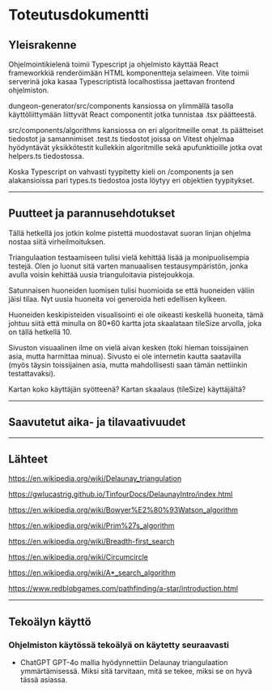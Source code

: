 # Toteutusdokumentti

## Yleisrakenne

Ohjelmointikielenä toimii Typescript ja ohjelmisto käyttää React frameworkkiä renderöimään HTML komponentteja selaimeen. Vite toimii serverinä joka kasaa Typescriptistä localhostissa jaettavan frontend ohjelmiston. 

dungeon-generator/src/components kansiossa on ylimmällä tasolla käyttöliittymään liittyvät React componentit jotka tunnistaa .tsx päätteestä.

src/components/algorithms kansiossa on eri algoritmeille omat .ts päätteiset tiedostot ja samannimiset .test.ts tiedostot joissa on Vitest ohjelmaa hyödyntävät yksikkötestit kullekkin algoritmille sekä apufunktioille jotka ovat helpers.ts tiedostossa.

Koska Typescript on vahvasti tyypitetty kieli on /components ja sen alakansioissa pari types.ts tiedostoa josta löytyy eri objektien tyypitykset. 

---

## Puutteet ja parannusehdotukset

Tällä hetkellä jos jotkin kolme pistettä muodostavat suoran linjan ohjelma nostaa siitä virheilmoituksen. 

Triangulaation testaamiseen tulisi vielä kehittää lisää ja monipuolisempia testejä. Olen jo luonut sitä varten manuaalisen testausympäristön, jonka avulla voisin kehittää uusia trianguloitavia pistejoukkoja.

Satunnaisen huoneiden luomisen tulisi huomioida se että huoneiden väliin jäisi tilaa. Nyt uusia huoneita voi generoida heti edellisen kylkeen. 

Huoneiden keskipisteiden visualisointi ei ole oikeasti keskellä huoneita, tämä johtuu siitä että minulla on 80*60 kartta jota skaalataan tileSize arvolla, joka on tällä hetkellä 10. 

Sivuston visuaalinen ilme on vielä aivan kesken (toki hieman toissijainen asia, mutta harmittaa minua). Sivusto ei ole internetin kautta saatavilla (myös täysin toissijainen asia, mutta mahdollisesti saan tämän nettiinkin testattavaksi).

Kartan koko käyttäjän syötteenä? Kartan skaalaus (tileSize) käyttäjältä? 

---

## Saavutetut aika- ja tilavaativuudet



---

## Lähteet

https://en.wikipedia.org/wiki/Delaunay_triangulation

https://gwlucastrig.github.io/TinfourDocs/DelaunayIntro/index.html

https://en.wikipedia.org/wiki/Bowyer%E2%80%93Watson_algorithm

https://en.wikipedia.org/wiki/Prim%27s_algorithm

https://en.wikipedia.org/wiki/Breadth-first_search

https://en.wikipedia.org/wiki/Circumcircle

https://en.wikipedia.org/wiki/A*_search_algorithm

https://www.redblobgames.com/pathfinding/a-star/introduction.html

---

## Tekoälyn käyttö

### Ohjelmiston käytössä tekoälyä on käytetty seuraavasti

- ChatGPT GPT-4o mallia hyödynnettiin Delaunay triangulaation ymmärtämisessä. Miksi sitä tarvitaan, mitä se tekee, miksi se on hyvä tässä asiassa.


